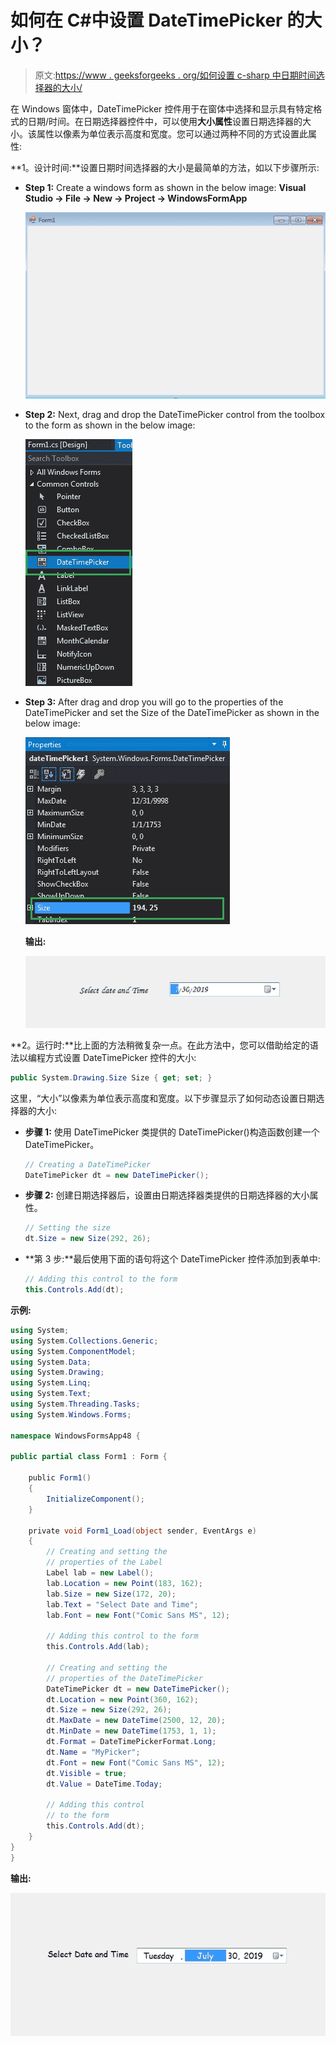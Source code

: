 # 如何在 C#中设置 DateTimePicker 的大小？

> 原文:[https://www . geeksforgeeks . org/如何设置 c-sharp 中日期时间选择器的大小/](https://www.geeksforgeeks.org/how-to-set-the-size-of-the-datetimepicker-in-c-sharp/)

在 Windows 窗体中，DateTimePicker 控件用于在窗体中选择和显示具有特定格式的日期/时间。在日期选择器控件中，可以使用**大小属性**设置日期选择器的大小。该属性以像素为单位表示高度和宽度。您可以通过两种不同的方式设置此属性:

**1。设计时间:**设置日期时间选择器的大小是最简单的方法，如以下步骤所示:

*   **Step 1:** Create a windows form as shown in the below image:
    **Visual Studio -> File -> New -> Project -> WindowsFormApp**

    ![](img/de9202f1f4646167e60ea580d67273d9.png)

*   **Step 2:** Next, drag and drop the DateTimePicker control from the toolbox to the form as shown in the below image:

    ![](img/1e722a2fb337b7d3bb23498b9f24712d.png)

*   **Step 3:** After drag and drop you will go to the properties of the DateTimePicker and set the Size of the DateTimePicker as shown in the below image:

    ![](img/135cd346bd45439f0b76fca75a009de6.png)

    **输出:**

    ![](img/f43dc1f7e2a99b49df63621f9d826fdb.png)

**2。运行时:**比上面的方法稍微复杂一点。在此方法中，您可以借助给定的语法以编程方式设置 DateTimePicker 控件的大小:

```cs
public System.Drawing.Size Size { get; set; }
```

这里，“大小”以像素为单位表示高度和宽度。以下步骤显示了如何动态设置日期选择器的大小:

*   **步骤 1:** 使用 DateTimePicker 类提供的 DateTimePicker()构造函数创建一个 DateTimePicker。

    ```cs
    // Creating a DateTimePicker
    DateTimePicker dt = new DateTimePicker();

    ```

*   **步骤 2:** 创建日期选择器后，设置由日期选择器类提供的日期选择器的大小属性。

    ```cs
    // Setting the size
    dt.Size = new Size(292, 26);

    ```

*   **第 3 步:**最后使用下面的语句将这个 DateTimePicker 控件添加到表单中:

    ```cs
    // Adding this control to the form
    this.Controls.Add(dt);

    ```

**示例:**

```cs
using System;
using System.Collections.Generic;
using System.ComponentModel;
using System.Data;
using System.Drawing;
using System.Linq;
using System.Text;
using System.Threading.Tasks;
using System.Windows.Forms;

namespace WindowsFormsApp48 {

public partial class Form1 : Form {

    public Form1()
    {
        InitializeComponent();
    }

    private void Form1_Load(object sender, EventArgs e)
    {
        // Creating and setting the
        // properties of the Label
        Label lab = new Label();
        lab.Location = new Point(183, 162);
        lab.Size = new Size(172, 20);
        lab.Text = "Select Date and Time";
        lab.Font = new Font("Comic Sans MS", 12);

        // Adding this control to the form
        this.Controls.Add(lab);

        // Creating and setting the 
        // properties of the DateTimePicker
        DateTimePicker dt = new DateTimePicker();
        dt.Location = new Point(360, 162);
        dt.Size = new Size(292, 26);
        dt.MaxDate = new DateTime(2500, 12, 20);
        dt.MinDate = new DateTime(1753, 1, 1);
        dt.Format = DateTimePickerFormat.Long;
        dt.Name = "MyPicker";
        dt.Font = new Font("Comic Sans MS", 12);
        dt.Visible = true;
        dt.Value = DateTime.Today;

        // Adding this control 
        // to the form
        this.Controls.Add(dt);
    }
}
}
```

**输出:**

![](img/e2a739f46e56377525df58a21c86ec7d.png)